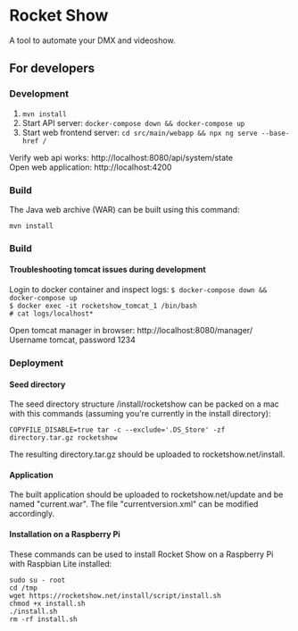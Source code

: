 # Rocket Show
A tool to automate your DMX and videoshow.

## For developers
### Development

1. `mvn install`
2. Start API server: `docker-compose down && docker-compose up`
3. Start web frontend server: `cd src/main/webapp && npx ng serve --base-href /`

Verify web api works: http://localhost:8080/api/system/state \
Open web application: http://localhost:4200

### Build
The Java web archive (WAR) can be built using this command:
```shell
mvn install
```

### Build
#### Troubleshooting tomcat issues during development
Login to docker container and inspect logs:
`$ docker-compose down && docker-compose up` \
`$ docker exec -it rocketshow_tomcat_1 /bin/bash` \
`# cat logs/localhost*` 

Open tomcat manager in browser: http://localhost:8080/manager/ \
Username tomcat, password 1234

### Deployment
#### Seed directory
The seed directory structure /install/rocketshow can be packed on a mac with this commands (assuming you're currently in the install directory):
```shell
COPYFILE_DISABLE=true tar -c --exclude='.DS_Store' -zf directory.tar.gz rocketshow
```

The resulting directory.tar.gz should be uploaded to rocketshow.net/install.

#### Application
The built application should be uploaded to rocketshow.net/update and be named "current.war". The file "currentversion.xml" can be modified accordingly.

#### Installation on a Raspberry Pi
These commands can be used to install Rocket Show on a Raspberry Pi with Raspbian Lite installed:
```shell
sudo su - root
cd /tmp
wget https://rocketshow.net/install/script/install.sh
chmod +x install.sh
./install.sh
rm -rf install.sh
```
